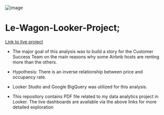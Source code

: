 
![image](https://github.com/user-attachments/assets/b5ae2375-dcf1-44d4-ab77-4f14de421ac4)

# Le-Wagon-Looker-Project; 

<a href="https://lookerstudio.google.com/reporting/8a20dac5-7a6c-4bd1-a6a9-d9a30d359578">Link to live project</a>

-  The major goal of this analysis was to  build a story for the Customer Success Team on the main reasons why some Airbnb hosts are renting more than the others. 


-  Hypothesis: There is an inverse relationship between price and occupancy rate.

-  Looker Studio and Google BigQuery was utilized for this analysis.
-  This repository contains PDF file related to my data analytics project in Looker. The live dashboards are available via the above links for more detailed exploration
